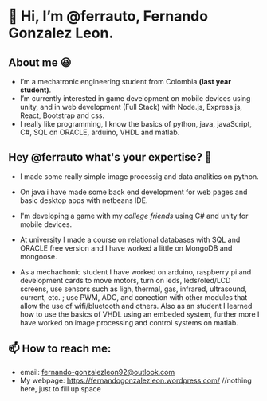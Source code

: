 # 👋 Hi, I’m @ferrauto, Fernando Gonzalez Leon.
## About me 😆
-  I’m a mechatronic engineering student from Colombia **(last year student)**.
-  I’m currently interested in game development on mobile devices using unity, and in web development (Full Stack) with Node.js, Express.js, React, Bootstrap and css.
-  I really like programming, I know the basics of python, java, javaScript, C#, SQL on ORACLE, arduino, VHDL and matlab.
## Hey @ferrauto what's your expertise? 🤨
   -   I made some really simple image processig and data analitics on python.
   
   -   On java i have made some back end development for web pages and basic desktop apps with netbeans IDE.
   
   -   I'm developing a game with my *college friends* using C# and unity for mobile devices.
   
   -   At university I made a course on relational databases with SQL and ORACLE free version and I have worked a little on MongoDB and mongoose.
   
   -   As a mechachonic student I have worked on arduino, raspberry pi and development cards to move motors, turn on leds, leds/oled/LCD screens, use sensors such as ligh, thermal, gas, infrared, ultrasound, current, etc. ; use PWM, ADC, and conection with other modules that allow the use of wifi/bluetooth and others. Also as an student I learned how to use the basics of VHDL using an embeded system, further more I have worked on image processing and control systems on matlab.
    
## 📫 How to reach me:
  - email: fernando-gonzalezleon92@outlook.com
  - My webpage: https://fernandogonzalezleon.wordpress.com/  //nothing here, just to fill up space<!-- there is nothing here so, just to fill up space, but i will upload my portfolio on a near future--> 

